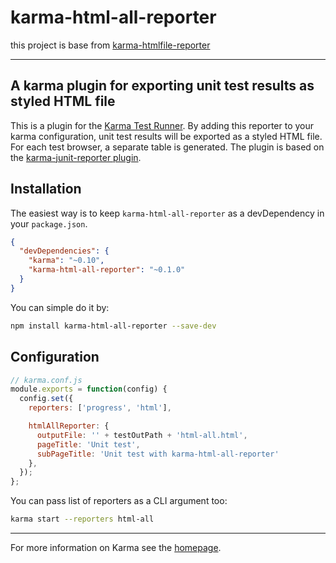 karma-html-all-reporter
=======================

this project is base from [karma-htmlfile-reporter](https://github.com/matthias-schuetz/karma-htmlfile-reporter)

---

## A karma plugin for exporting unit test results as styled HTML file

This is a plugin for the [Karma Test Runner]. By adding this reporter to your karma configuration, unit test results will be exported as a styled HTML file. For each test browser, a separate table is generated. The plugin is  based on the [karma-junit-reporter plugin].


## Installation

The easiest way is to keep `karma-html-all-reporter` as a devDependency in your `package.json`.
```json
{
  "devDependencies": {
    "karma": "~0.10",
    "karma-html-all-reporter": "~0.1.0"
  }
}
```

You can simple do it by:
```bash
npm install karma-html-all-reporter --save-dev
```

## Configuration
```js
// karma.conf.js
module.exports = function(config) {
  config.set({
    reporters: ['progress', 'html'],

    htmlAllReporter: {
      outputFile: '' + testOutPath + 'html-all.html',
      pageTitle: 'Unit test',
      subPageTitle: 'Unit test with karma-html-all-reporter'
    },
  });
};
```

You can pass list of reporters as a CLI argument too:
```bash
karma start --reporters html-all
```

----

For more information on Karma see the [homepage].

[Karma Test Runner]: https://github.com/karma-runner/karma
[karma-junit-reporter plugin]: https://github.com/karma-runner/karma-junit-reporter
[homepage]: http://karma-runner.github.com
